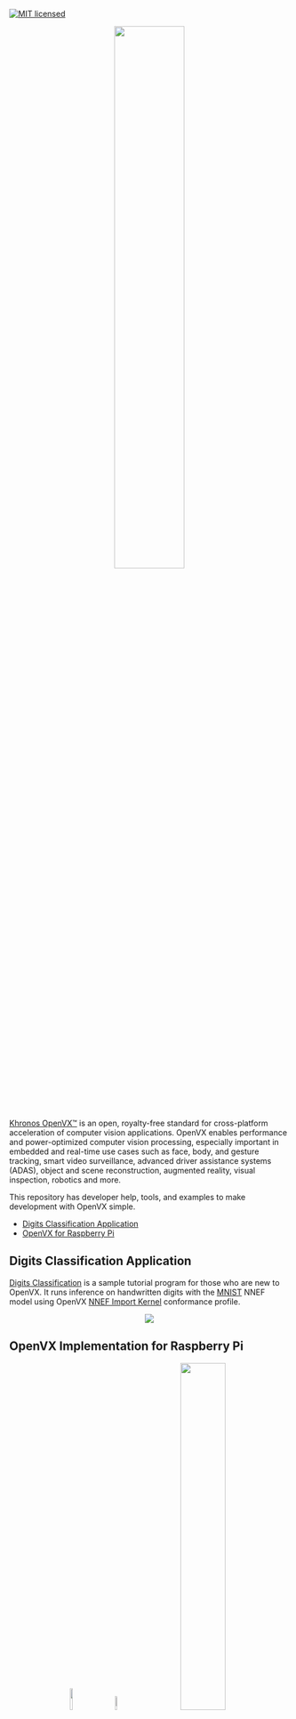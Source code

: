 [![MIT licensed](https://img.shields.io/badge/license-MIT-blue.svg)](https://opensource.org/licenses/MIT)

<p align="center"><img width="50%" src="https://upload.wikimedia.org/wikipedia/en/thumb/d/dd/OpenVX_logo.svg/1920px-OpenVX_logo.svg.png" /></p>

<a href="https://www.khronos.org/openvx/" target="_blank">Khronos OpenVX™</a> is an open, royalty-free standard for cross-platform acceleration of computer vision applications. OpenVX enables performance and power-optimized computer vision processing, especially important in embedded and real-time use cases such as face, body, and gesture tracking, smart video surveillance, advanced driver assistance systems (ADAS), object and scene reconstruction, augmented reality, visual inspection, robotics and more.

This repository has developer help, tools, and examples to make development with OpenVX simple.

* [Digits Classification Application](#digits-classification-application)
* [OpenVX for Raspberry Pi](#openvx-implementation-for-raspberry-pi)

## Digits Classification Application
[Digits Classification](digitClassification) is a sample tutorial program for those who are new to OpenVX. It runs inference on handwritten digits with the [MNIST](http://yann.lecun.com/exdb/mnist/) NNEF model using OpenVX [NNEF Import Kernel](https://www.khronos.org/registry/OpenVX/specs/1.3/vx_khr_feature_sets/1.1/html/vx_khr_feature_sets_1_1.html#sec_nnef) conformance profile.

<p align="center">
 <img src="https://github.com/GPUOpen-ProfessionalCompute-Libraries/MIVisionX/raw/master/docs/images/DGtest.gif">
</p>

## OpenVX Implementation for Raspberry Pi

<p align="center"> &nbsp; &nbsp;&nbsp; &nbsp;&nbsp; <img width="10%" src="https://www.raspberrypi.org/app/uploads/2018/03/RPi-Logo-Reg-SCREEN.png" /> &nbsp; &nbsp;&nbsp; &nbsp;&nbsp; <img width="8%" src="https://svgsilh.com/svg/156116.svg"/> &nbsp; &nbsp;&nbsp; &nbsp;&nbsp; <img width="40%" src="https://upload.wikimedia.org/wikipedia/en/thumb/d/dd/OpenVX_logo.svg/1920px-OpenVX_logo.svg.png"/> </p>

### Identify Raspberry Pi

* Check hardware version
```
cat /proc/device-tree/model && pinout
```

* Check Raspbian version on Raspberry Pi
```
cat /etc/os-release
```
* Check Kernel version on Raspberry Pi
```
uname -a
```

### Vision, Enhanced Vision, & Neural Net Conformance Feature Set

The [OpenVX 1.3 implementation](https://github.com/KhronosGroup/OpenVX-sample-impl/tree/openvx_1.3) is available on GitHub. To build and install the library follow the instructions below.

#### Build OpenVX 1.3 on Raspberry Pi

* Git Clone project with the recursive flag to get submodules.

````
git clone --recursive https://github.com/KhronosGroup/OpenVX-sample-impl.git
````
**Note:** The API Documents and Conformance Test Suite are set as submodules in the sample implementation project 

* Use Build.py script to build and install OpenVX 1.3

````
cd OpenVX-sample-impl/
python Build.py --os=Linux --venum --conf=Debug --conf_vision --enh_vision --conf_nn
````

* Build and run the conformance

````
export OPENVX_DIR=$(pwd)/install/Linux/x32/Debug
export VX_TEST_DATA_PATH=$(pwd)/cts/test_data/
mkdir build-cts
cd build-cts
cmake -DOPENVX_INCLUDES=$OPENVX_DIR/include -DOPENVX_LIBRARIES=$OPENVX_DIR/bin/libopenvx.so\;$OPENVX_DIR/bin/libvxu.so\;pthread\;dl\;m\;rt -DOPENVX_CONFORMANCE_VISION=ON -DOPENVX_USE_ENHANCED_VISION=ON -DOPENVX_CONFORMANCE_NEURAL_NETWORKS=ON ../cts/
cmake --build .
LD_LIBRARY_PATH=./lib ./bin/vx_test_conformance
````

### NNEF Import Conformance Feature Set

The [OpenVX 1.3 implementation](https://github.com/KhronosGroup/OpenVX-sample-impl/tree/openvx_1.3) is available on GitHub. To build and install the library follow the instructions below.

#### Build OpenVX 1.3 on Raspberry Pi

* Git Clone project with the recursive flag to get submodules.

````
git clone --recursive https://github.com/KhronosGroup/OpenVX-sample-impl.git
````
**Note:** The API Documents and Conformance Test Suite are set as submodules in the sample implementation project 

* Use Build.py script to build and install OpenVX 1.3

````
cd OpenVX-sample-impl/
python Build.py --os=Linux --venum --conf=Debug --conf_nnef
````

* Build and run the conformance

````
export OPENVX_DIR=$(pwd)/install/Linux/x32/Debug
export VX_TEST_DATA_PATH=$(pwd)/cts/test_data/
mkdir build-nnef-cts
cd build-nnef-cts
cmake -DOPENVX_INCLUDES=$OPENVX_DIR/include -DOPENVX_LIBRARIES=$OPENVX_DIR/bin/libopenvx.so\;$OPENVX_DIR/bin/libvxu.so\;$OPENVX_DIR/bin/libnnef-lib.a\;pthread\;dl\;m\;rt -DOPENVX_CONFORMANCE_NNEF_IMPORT=ON ../cts/
cmake --build .
LD_LIBRARY_PATH=./lib ./bin/vx_test_conformance --filter=*TensorNNEF*
````
